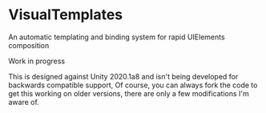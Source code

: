 # VisualTemplates
An automatic templating and binding system for rapid UIElements composition

Work in progress

This is designed against Unity 2020.1a8 and isn't being developed for backwards compatible support, 
Of course, you can always fork the code to get this working on older versions, there are only a few modifications I'm aware of.
